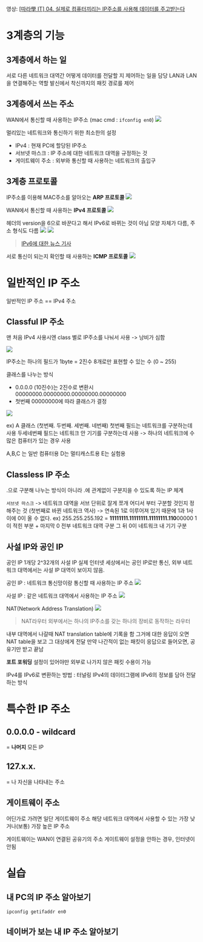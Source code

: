 영상: [[따라學 IT] 04. 실제로 컴퓨터끼리는 IP주소를 사용해 데이터를 주고받는다](https://youtu.be/s5kIGnaNFvM?list=PL0d8NnikouEWcF1jJueLdjRIC4HsUlULi)

# 3계층의 기능

## 3계층에서 하는 일

서로 다른 네트워크 대역간 어떻게 데이터를 전달할 지 제어하는 일을 담당
LAN과 LAN을 연결해주는 역할
발신에서 착신까지의 패킷 경로를 제어

## 3계층에서 쓰는 주소

WAN에서 통신할 때 사용하는 IP주소 (mac cmd : `ifconfig en0`)
![](https://i.imgur.com/46DimSu.png)

멀리있는 네트워크와 통신하기 위한 최소한의 설정

- IPv4 : 현재 PC에 할당된 IP주소
- 서브넷 마스크 : IP 주소에 대한 네트워크 대역을 규정하는 것
- 게이트웨이 주소 : 외부와 통신할 때 사용하는 네트워크의 출입구

## 3계층 프로토콜

IP주소를 이용해 MAC주소를 알아오는 **ARP 프로토콜**
![](https://i.imgur.com/v2HwKbK.png)

WAN에서 통신할 때 사용하는 **IPv4 프로토콜**
![](https://i.imgur.com/fnDBJdr.png)

헤더의 version을 6으로 바꾼다고 해서 IPv6로 바뀌는 것이 아님
모양 자체가 다름, 주소 형식도 다름
![](https://i.imgur.com/n94qg7d.png)
![](https://i.imgur.com/q6nSDg9.png)

> [IPv6에 대한 뉴스 기사](https://www.ciokorea.com/news/248368)

서로 통신이 되는지 확인할 때 사용하는 **ICMP 프로토콜**
![](https://i.imgur.com/W84hPSE.png)

# 일반적인 IP 주소

일반적인 IP 주소 == IPv4 주소

## Classful IP 주소

맨 처음 IPv4 사용시엔 class 별로 IP주소를 나눠서 사용
-> 낭비가 심함

![](https://i.imgur.com/vjISQ0y.png)

IP주소는 하나의 필드가 1byte = 2진수 8개로만 표현할 수 있는 수 (0 ~ 255)

클래스를 나누는 방식

- 0.0.0.0 (10진수)는 2진수로 변환시 00000000.00000000.00000000.00000000
- 첫번째 00000000에 따라 클래스가 결정

![](https://i.imgur.com/JwWajh1.png)

ex) A 클래스
(첫번째. 두번째. 세번째. 네번째)
첫번째 필드는 네트워크를 구분하는데 사용
두세네번째 필드는 네트워크 안 기기를 구분하는데 사용
-> 하나의 네트워크에 수많은 컴퓨터가 있는 경우 사용

A,B,C 는 일반 컴퓨터용
D는 멀티캐스트용
E는 실험용

## Classless IP 주소

.으로 구분해 나누는 방식이 아니라 .에 관계없이 구분지을 수 있도록 하는 IP 체계

`서브넷 마스크`
-> 네트워크 대역을 서브 단위로 잘게 쪼개 어디서 부터 구분할 것인지 정해주는 것 (첫번째로 바뀐 네트워크 역사)
-> 연속된 1로 이루어져 있기 때문에 1과 1사이에 0이 올 수 없다.
ex) 255.255.255.192 = **11111111.11111111.11111111.110**00000
1이 적힌 부분 + 마지막 0 전부 네트워크 대역 구분
그 뒤 0이 네트워크 내 기기 구분

## 사설 IP와 공인 IP

공인 IP 1개당 2^32개의 사설 IP
실제 인터넷 세상에서는 공인 IP로만 통신,
외부 네트워크 대역에서는 사설 IP 대역이 보이지 않음.

공인 IP : 네트워크 통신망이랑 통신할 때 사용하는 IP 주소
![](https://i.imgur.com/e6Qnjgn.png)

사설 IP : 같은 네트워크 대역에서 사용하는 IP 주소
![](https://i.imgur.com/ri3nDLt.png)

NAT(Network Address Translation)
![](https://i.imgur.com/l37ptuM.png)

> NAT라우터
> 외부에서는 하나의 IP주소를 갖는 하나의 장비로 동작하는 라우터

내부 대역에서 나갈때 NAT translation table에 기록을 함
그거에 대한 응답이 오면 NAT table을 보고 그 대상에게 전달
만약 나간적이 없는 패킷이 응답으로 들어오면, 공유기만 받고 끝남

**포트 포워딩** 설정이 있어야만 외부로 나가지 않은 패킷 수용이 가능

IPv4를 IPv6로 변환하는 방법 : 터널링
IPv4의 데이터그램에 IPv6의 정보를 담아 전달하는 방식

# 특수한 IP 주소

## 0.0.0.0 - wildcard

= **나머지** 모든 IP

## 127.x.x.

= 나 자신을 나타내는 주소

## 게이트웨이 주소

어딘가로 가려면 일단 게이트웨이 주소
해당 네트워크 대역에서 사용할 수 있는 가장 낮거나(보통) 가장 높은 IP 주소

게이트웨이는 WAN이 연결된 공유기의 주소
게이트웨이 설정을 안하는 경우, 인터넷이 안됨

# 실습

## 내 PC의 IP 주소 알아보기

```
ipconfig getifaddr en0
```

## 네이버가 보는 내 IP 주소 알아보기
